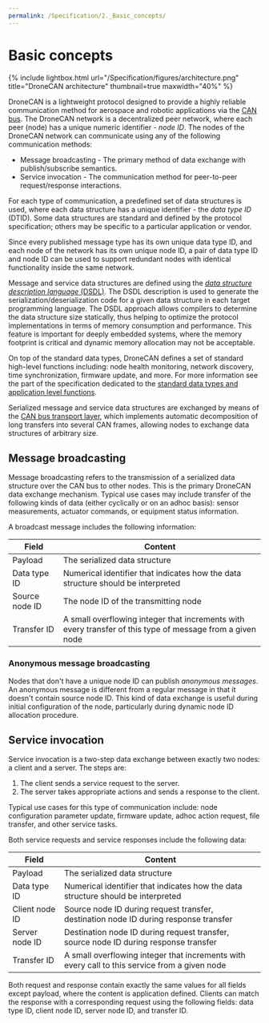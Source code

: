 ```yaml
---
permalink: /Specification/2._Basic_concepts/
---
```


# Basic concepts

{% include lightbox.html url="/Specification/figures/architecture.png" title="DroneCAN architecture" thumbnail=true maxwidth="40%" %}

DroneCAN is a lightweight protocol designed to provide a highly reliable communication method for aerospace and robotic
applications via the [CAN bus](https://en.wikipedia.org/wiki/CAN_bus).
The DroneCAN network is a decentralized peer network, where each peer (node) has a unique numeric identifier -
*node ID*.
The nodes of the DroneCAN network can communicate using any of the following communication methods:

* Message broadcasting - The primary method of data exchange with publish/subscribe semantics.
* Service invocation - The communication method for peer-to-peer request/response interactions.

For each type of communication, a predefined set of data structures is used, where each data structure has a unique
identifier - the *data type ID* (DTID).
Some data structures are standard and defined by the protocol specification; others may be specific to a particular
application or vendor.

Since every published message type has its own unique data type ID, and each node of the network has its own unique
node ID, a pair of data type ID and node ID can be used to support redundant nodes with identical functionality
inside the same network.

Message and service data structures are defined using the
[*data structure description language* (DSDL)](/Specification/3._Data_structure_description_language).
The DSDL description is used to generate the serialization/deserialization code for a given data structure in each target
programming language.
The DSDL approach allows compilers to determine the data structure size statically, thus helping to optimize the protocol
implementations in terms of memory consumption and performance.
This feature is important for deeply embedded systems, where the memory footprint is critical and dynamic memory
allocation may not be acceptable.

On top of the standard data types, DroneCAN defines a set of standard high-level functions including: node health monitoring,
network discovery, time synchronization, firmware update, and more. For more information see the part of the specification dedicated to
the [standard data types and application level functions](/Specification/6._Application_level_functions).

Serialized message and service data structures are exchanged by means of the
[CAN bus transport layer](/Specification/4.1_CAN_bus_transport_layer), which implements automatic decomposition of long
transfers into several CAN frames, allowing nodes to exchange data structures of arbitrary size.

## Message broadcasting

Message broadcasting refers to the transmission of a serialized data structure over the CAN bus to other nodes. This is the primary DroneCAN data exchange mechanism.
Typical use cases may include transfer of the following kinds of data (either cyclically or on an adhoc basis): sensor measurements,
actuator commands, or equipment status information.

A broadcast message includes the following information:

Field                   | Content
------------------------|----------------------------------------------------------------------------------------------
Payload                 | The serialized data structure
Data type ID            | Numerical identifier that indicates how the data structure should be interpreted
Source node ID          | The node ID of the transmitting node
Transfer ID             | A small overflowing integer that increments with every transfer of this type of message from a given node

### Anonymous message broadcasting

Nodes that don't have a unique node ID can publish *anonymous messages*.
An anonymous message is different from a regular message in that it doesn't contain source node ID.
This kind of data exchange is useful during initial configuration of the node, particularly during dynamic node ID
allocation procedure.

## Service invocation

Service invocation is a two-step data exchange between exactly two nodes: a client and a server. The steps are:

1. The client sends a service request to the server.
2. The server takes appropriate actions and sends a response to the client.

Typical use cases for this type of communication include: node configuration parameter update,
firmware update, adhoc action request, file transfer, and other service tasks.

Both service requests and service responses include the following data:

Field                   | Content
------------------------|----------------------------------------------------------------------------------------------
Payload                 | The serialized data structure
Data type ID            | Numerical identifier that indicates how the data structure should be interpreted
Client node ID          | Source node ID during request transfer, destination node ID during response transfer
Server node ID          | Destination node ID during request transfer, source node ID during response transfer
Transfer ID             | A small overflowing integer that increments with every call to this service from a given node

Both request and response contain exactly the same values for all fields except payload, where the content is application defined.
Clients can match the response with a corresponding request using the following fields: data type ID, client node ID,
server node ID, and transfer ID.
